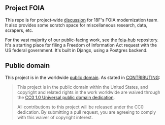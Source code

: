## Project FOIA

This repo is for project-wide [discussion](https://github.com/18f/foia/issues) for 18F's FOIA modernization team. It also provides some scratch space for miscellaneous research, data, scrapers, etc.

For the vast majority of our public-facing work, see the [foia-hub](https://github.com/18F/foia-hub) repository. It's a starting place for filing a Freedom of Information Act request with the US federal government. It's built in Django, using a Postgres backend.

## Public domain

This project is in the worldwide [public domain](LICENSE.md). As stated in [CONTRIBUTING](CONTRIBUTING.md):

> This project is in the public domain within the United States, and copyright and related rights in the work worldwide are waived through the [CC0 1.0 Universal public domain dedication](https://creativecommons.org/publicdomain/zero/1.0/).
>
> All contributions to this project will be released under the CC0 dedication. By submitting a pull request, you are agreeing to comply with this waiver of copyright interest.

